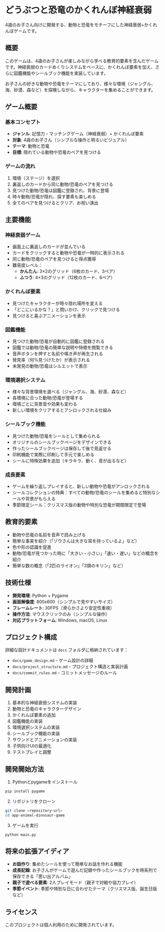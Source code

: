 # どうぶつと恐竜のかくれんぼ神経衰弱

4歳のお子さん向けに開発する、動物と恐竜をモチーフにした神経衰弱+かくれんぼゲームです。

## 概要

このゲームは、4歳のお子さんが楽しみながら学べる教育的要素を含んだゲームです。神経衰弱のカードめくりシステムをベースに、かくれんぼ要素を加え、さらに図鑑機能やシールブック機能を実装しています。

お子さんの好きな動物や恐竜をテーマにしており、様々な環境（ジャングル、海、砂漠、森など）を探検しながら、キャラクターを集めることができます。

## ゲーム概要

### 基本コンセプト
- **ジャンル**: 記憶力・マッチングゲーム（神経衰弱）+ かくれんぼ要素
- **対象**: 4歳のお子さん（シンプルな操作と明るいビジュアル）
- **テーマ**: 動物と恐竜
- **目標**: 隠れている動物や恐竜のペアを見つける

### ゲームの流れ
1. 環境（ステージ）を選択
2. 裏返しのカードから同じ動物/恐竜のペアを見つける
3. 見つけた動物/恐竜は図鑑に登録され、背景に登場
4. 時々動物/恐竜が隠れ、探す要素も楽しめる
5. 全てのペアを見つけるとクリア、お祝い演出

## 主要機能

### 神経衰弱ゲーム
- 画面上に裏返しのカードが並んでいる
- カードをクリックすると動物や恐竜が一時的に表示される
- 同じ動物/恐竜のペアを見つけると得点獲得
- 難易度レベル：
  - **かんたん**: 3×2のグリッド（6枚のカード、3ペア）
  - **ふつう**: 4×3のグリッド（12枚のカード、6ペア）

### かくれんぼ要素
- 見つけたキャラクターが時々隠れ場所を変える
- 「どこにいるかな？」と問いかけ、クリックで見つける
- 見つけると喜ぶアニメーションを表示

### 図鑑機能
- 見つけた動物/恐竜が自動的に図鑑に登録される
- 図鑑では動物/恐竜の簡単な説明や特徴を閲覧できる
- 音声ボタンを押すと名前や鳴き声が再生される
- 発見率（何%見つけたか）が表示される
- 未発見の動物/恐竜はシルエットで表示

### 環境選択システム
- 様々な背景環境を選べる（ジャングル、海、砂漠、森など）
- 各環境に合った動物/恐竜が登場する
- 環境ごとに背景音や効果も変わる
- 新しい環境をクリアするとアンロックされる仕組み

### シールブック機能
- 見つけた動物/恐竜をシールとして集められる
- オリジナルのシールブックページをデザインできる
- 作ったシールブックページは保存して後で見返せる
- 印刷機能で実際に印刷して手元で楽しめる
- シールに特殊効果を追加（キラキラ、動く、音が出るなど）

### 成長要素
- ゲームを繰り返しプレイすると、新しい動物や恐竜がアンロックされる
- シールコレクションの特典：すべての動物/恐竜のシールを集めると特別なシールや背景がもらえる
- 季節限定シール：クリスマス版の動物や特別な恐竜が期間限定で登場

## 教育的要素
- 動物や恐竜の名前を音声で読み上げる
- 簡単な事実を紹介（「ゾウさんは大きな耳を持っているよ」など）
- 色や形の認識を促進
- 動物/恐竜が見つかった時に「大きい・小さい」「速い・遅い」などの概念を紹介
- 簡単な数の概念（「2匹のライオン」「3頭のキリン」など）

## 技術仕様

- **開発環境**: Python + Pygame
- **画面解像度**: 800x600（シンプルで見やすいサイズ）
- **フレームレート**: 30FPS（滑らかさより安定性重視）
- **操作方法**: マウスクリックのみ（シンプルな操作）
- **対応プラットフォーム**: Windows, macOS, Linux

## プロジェクト構成

詳細な設計ドキュメントは `docs` フォルダに格納されています：

- `docs/game_design.md` - ゲーム設計の詳細
- `docs/project_structure.md` - プロジェクト構造と実装計画
- `docs/commit_rules.md` - コミットメッセージのルール

## 開発計画
1. 基本的な神経衰弱システムの実装
2. 動物と恐竜のキャラクターデザイン
3. かくれんぼ要素の追加
4. 図鑑機能の実装
5. 環境選択システムの実装
6. シールブック機能の実装
7. サウンドとアニメーションの実装
8. 子供向けUIの最適化
9. テストプレイと調整

## 開発開始方法

1. Pythonとpygameをインストール
```bash
pip install pygame
```

2. リポジトリをクローン
```bash
git clone <repository-url>
cd app-animal-dinosaur-game
```

3. ゲームを実行
```bash
python main.py
```

## 将来の拡張アイディア
- **お話作り**: 集めたシールを使って簡単なお話を作れる機能
- **成長記録**: お子さんがゲームで遊んだ記録や作ったシールブックを時系列で保存できる「思い出アルバム」
- **親子で遊べる要素**: 2人プレイモード（親子で対戦や協力プレイ）
- **季節イベント**: 季節や特別な日に合わせたテーマ（クリスマス版、誕生日版など）

## ライセンス

このプロジェクトは個人利用のために開発されています。
